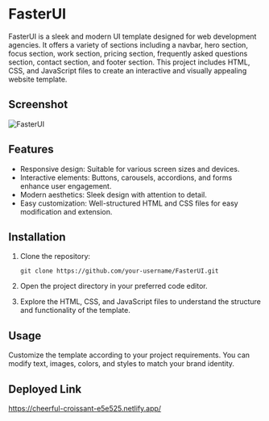 # FasterUI

FasterUI is a sleek and modern UI template designed for web development agencies. It offers a variety of sections including a navbar, hero section, focus section, work section, pricing section, frequently asked questions section, contact section, and footer section. This project includes HTML, CSS, and JavaScript files to create an interactive and visually appealing website template.

## Screenshot

![FasterUI](https://github.com/divyam751/fleapo/assets/125983433/d0b77962-964a-44d5-aa40-a00c3fa18f63)

## Features

- Responsive design: Suitable for various screen sizes and devices.
- Interactive elements: Buttons, carousels, accordions, and forms enhance user engagement.
- Modern aesthetics: Sleek design with attention to detail.
- Easy customization: Well-structured HTML and CSS files for easy modification and extension.

## Installation

1. Clone the repository:
   ```
   git clone https://github.com/your-username/FasterUI.git
   ```

2. Open the project directory in your preferred code editor.

3. Explore the HTML, CSS, and JavaScript files to understand the structure and functionality of the template.

## Usage

Customize the template according to your project requirements. You can modify text, images, colors, and styles to match your brand identity.

## Deployed Link

https://cheerful-croissant-e5e525.netlify.app/
